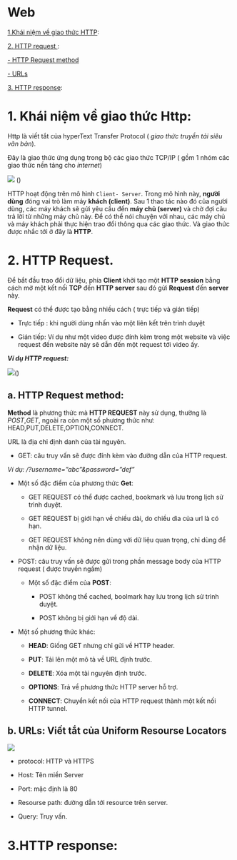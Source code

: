 # Web

[1.Khái niệm về giao thức HTTP](#1):

[2. HTTP request ](#2):

[- HTTP Request method](#2.1)

[- URLs](#2.2)

[3. HTTP response](#3):

<a name="1"></a>
# 1. Khái niệm về giao thức Http:

Http là viết tắt của hyperText Transfer Protocol ( *giao thức truyền tải siêu văn bản*). 

Đây là giao thức ứng dụng trong bộ các giao thức TCP/IP ( gồm 1 nhóm các giao thức nền tảng cho *internet*)

![](http://cache.media.techz.vn/upload/2014/11/04/image-1415117606-http-1.jpg) (<img/>)

HTTP hoạt động trên mô hình `Client- Server`. Trong mô hình này, **người dùng** đóng vai trò làm máy **khách (client)**.
Sau 1 thao tác nào đó của người dùng, các máy khách sẽ gửi yêu cầu đến **máy chủ (server)** và chờ đợi câu trả lời từ những máy chủ này.
Để có thể nói chuyện với nhau, các máy chủ và máy khách phải thực hiện trao đổi thông qua các giao thức. Và giao thức được nhắc tới ở đây là **HTTP**.

<a name="2"></a>
# 2. HTTP Request.

Để bắt đầu trao đổi dữ liệu, phía **Client** khởi tạo một **HTTP session** bằng cách mở một kết nối **TCP** đến 
**HTTP server** sau đó gửi **Request** đến **server** này.

**Request** có thể được tạo bằng nhiều cách ( trực tiếp và gián tiếp)

- Trực tiếp : khi người dùng nhấn vào một liên kết trên trình duyệt

- Gián tiếp: Ví dụ như một video được đính kèm trong một website và việc request đến website này sẽ dẫn đến một request tới video ấy.

***Ví dụ HTTP request:***

![](https://www.stdio.vn/statics/external_data/files/pages/articles/2015/202/content/ss_1.png)(<img/>)

<a name="2.1"></a>

## a. HTTP Request method:

**Method** là phương thức mà **HTTP REQUEST** này sử dụng, thường là *POST*,*GET*, ngoài ra còn một số phương thức như: 
HEAD,PUT,DELETE,OPTION,CONNECT.

URL là địa chỉ định danh của tài nguyên.

- GET: câu truy vấn sẽ được đính kèm vào đường dẫn của HTTP request. 

*Ví dụ: /?username=”abc”&password=”def”*

  + Một số đặc điểm của phương thức **Get**: 
    
    + GET REQUEST có thể được cached, bookmark và lưu trong lịch sử trình duyệt.
    
    + GET REQUEST bị giới hạn về chiều dài, do chiều dìa của url là có hạn.
    
    + GET REQUEST không nên dùng với dữ liệu quan trọng, chỉ dùng để nhận dữ liệu.
    
- POST:  câu truy vấn sẽ được gửi trong phần message body của HTTP request ( được truyền ngầm)

  + Một số đặc điểm của **POST**: 
  
    + POST không thể cached, boolmark hay lưu trong lịch sử trình duyệt.
    
    + POST không bị giới hạn về độ dài.
    
- Một số phương thức khác: 

  + **HEAD**: Giống GET nhưng chỉ gửi về HTTP header.
  
  + **PUT**: Tải lên một mô tả về URL định trước.
  
  + **DELETE**: Xóa một tài nguyên định trước.
  
  + **OPTIONS**: Trả về phương thức HTTP server hỗ trợ.
  
  + **CONNECT**: Chuyển kết nối của HTTP request thành một kết nối HTTP tunnel.
  
<a name="2.2"></a>
## b. URLs: Viết tắt của Uniform Resourse Locators

![](https://camo.githubusercontent.com/44e8bf77ac17436a55af988f5531a41a449be353/687474703a2f2f657870726573736d6167617a696e652e6e65742f73697465732f64656661756c742f66696c65732f696d616765732f323031332f30372f30382f68747470312d75726c2d7374727563747572652e706e67)

- protocol: HTTP và HTTPS

- Host: Tên miền Server

- Port: mặc định là 80

- Resourse path: đường dẫn tới resource trên server.

- Query: Truy vấn.

<a name="3"></a>
# 3.HTTP response:








